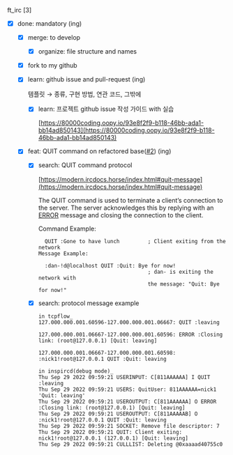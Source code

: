 ft_irc [3]

- [x]  done: mandatory (ing)
    - [x]  merge: to develop
        - [x]  organize: file structure and names
    - [x]  fork to my github
    - [x]  learn: github issue and pull-request (ing)
        
        템플릿 → 종류, 구현 방법, 연관 코드, 그밖에
        
        - [x]  learn: 프로젝트 github issue 작성 가이드 with 실습
            
            [https://80000coding.oopy.io/93e8f2f9-b118-46bb-ada1-bb14ad850143](https://80000coding.oopy.io/93e8f2f9-b118-46bb-ada1-bb14ad850143)
            
    - [x]  feat: QUIT command on refactored base([#2](https://github.com/codewhite7777/ft_irc/issues/2)) (ing)
        - [x]  search: QUIT command protocol
            
            [https://modern.ircdocs.horse/index.html#quit-message](https://modern.ircdocs.horse/index.html#quit-message)
            
            The QUIT command is used to terminate a client’s connection to the server. The server acknowledges this by replying with an [ERROR](https://modern.ircdocs.horse/index.html#error-message) message and closing the connection to the client.
            
            Command Example:
            
            ```
              QUIT :Gone to have lunch         ; Client exiting from the network
            Message Example:
            
              :dan-!d@localhost QUIT :Quit: Bye for now!
                                               ; dan- is exiting the network with
                                               the message: "Quit: Bye for now!"
            
            ```
            
        - [x]  search: protocol message example
            
            ```
            in tcpflow_
            127.000.000.001.60596-127.000.000.001.06667: QUIT :leaving
            
            127.000.000.001.06667-127.000.000.001.60596: ERROR :Closing link: (root@127.0.0.1) [Quit: leaving]
            
            127.000.000.001.06667-127.000.000.001.60598: :nick1!root@127.0.0.1 QUIT :Quit: leaving
            
            in inspircd(debug mode)_
            Thu Sep 29 2022 09:59:21 USERINPUT: C[811AAAAAA] I QUIT :leaving
            Thu Sep 29 2022 09:59:21 USERS: QuitUser: 811AAAAAA=nick1 'Quit: leaving'
            Thu Sep 29 2022 09:59:21 USEROUTPUT: C[811AAAAAA] O ERROR :Closing link: (root@127.0.0.1) [Quit: leaving]
            Thu Sep 29 2022 09:59:21 USEROUTPUT: C[811AAAAAB] O :nick1!root@127.0.0.1 QUIT :Quit: leaving
            Thu Sep 29 2022 09:59:21 SOCKET: Remove file descriptor: 7
            Thu Sep 29 2022 09:59:21 QUIT: Client exiting: nick1!root@127.0.0.1 (127.0.0.1) [Quit: leaving]
            Thu Sep 29 2022 09:59:21 CULLLIST: Deleting @0xaaaad40755c0
            
            ```
